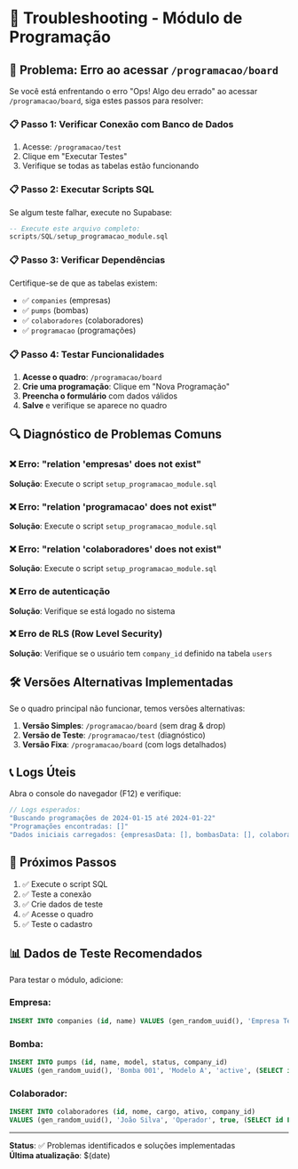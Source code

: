 # 🔧 Troubleshooting - Módulo de Programação

## 🚨 Problema: Erro ao acessar `/programacao/board`

Se você está enfrentando o erro "Ops! Algo deu errado" ao acessar `/programacao/board`, siga estes passos para resolver:

### 📋 **Passo 1: Verificar Conexão com Banco de Dados**

1. Acesse: `/programacao/test`
2. Clique em "Executar Testes"
3. Verifique se todas as tabelas estão funcionando

### 📋 **Passo 2: Executar Scripts SQL**

Se algum teste falhar, execute no Supabase:

```sql
-- Execute este arquivo completo:
scripts/SQL/setup_programacao_module.sql
```

### 📋 **Passo 3: Verificar Dependências**

Certifique-se de que as tabelas existem:
- ✅ `companies` (empresas)
- ✅ `pumps` (bombas) 
- ✅ `colaboradores` (colaboradores)
- ✅ `programacao` (programações)

### 📋 **Passo 4: Testar Funcionalidades**

1. **Acesse o quadro**: `/programacao/board`
2. **Crie uma programação**: Clique em "Nova Programação"
3. **Preencha o formulário** com dados válidos
4. **Salve** e verifique se aparece no quadro

## 🔍 **Diagnóstico de Problemas Comuns**

### ❌ **Erro: "relation 'empresas' does not exist"**
**Solução**: Execute o script `setup_programacao_module.sql`

### ❌ **Erro: "relation 'programacao' does not exist"**
**Solução**: Execute o script `setup_programacao_module.sql`

### ❌ **Erro: "relation 'colaboradores' does not exist"**
**Solução**: Execute o script `setup_programacao_module.sql`

### ❌ **Erro de autenticação**
**Solução**: Verifique se está logado no sistema

### ❌ **Erro de RLS (Row Level Security)**
**Solução**: Verifique se o usuário tem `company_id` definido na tabela `users`

## 🛠️ **Versões Alternativas Implementadas**

Se o quadro principal não funcionar, temos versões alternativas:

1. **Versão Simples**: `/programacao/board` (sem drag & drop)
2. **Versão de Teste**: `/programacao/test` (diagnóstico)
3. **Versão Fixa**: `/programacao/board` (com logs detalhados)

## 📞 **Logs Úteis**

Abra o console do navegador (F12) e verifique:

```javascript
// Logs esperados:
"Buscando programações de 2024-01-15 até 2024-01-22"
"Programações encontradas: []"
"Dados iniciais carregados: {empresasData: [], bombasData: [], colaboradoresData: []}"
```

## 🎯 **Próximos Passos**

1. ✅ Execute o script SQL
2. ✅ Teste a conexão
3. ✅ Crie dados de teste
4. ✅ Acesse o quadro
5. ✅ Teste o cadastro

## 📊 **Dados de Teste Recomendados**

Para testar o módulo, adicione:

### Empresa:
```sql
INSERT INTO companies (id, name) VALUES (gen_random_uuid(), 'Empresa Teste');
```

### Bomba:
```sql
INSERT INTO pumps (id, name, model, status, company_id) 
VALUES (gen_random_uuid(), 'Bomba 001', 'Modelo A', 'active', (SELECT id FROM companies LIMIT 1));
```

### Colaborador:
```sql
INSERT INTO colaboradores (id, nome, cargo, ativo, company_id)
VALUES (gen_random_uuid(), 'João Silva', 'Operador', true, (SELECT id FROM companies LIMIT 1));
```

---

**Status**: ✅ Problemas identificados e soluções implementadas  
**Última atualização**: $(date)





